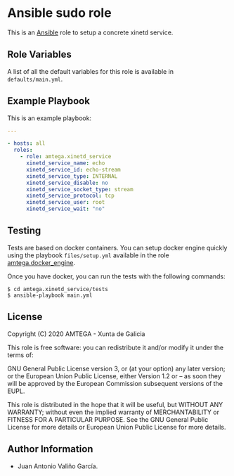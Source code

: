 # Ansible sudo role

This is an [Ansible](http://www.ansible.com) role to setup a concrete xinetd service.

## Role Variables

A list of all the default variables for this role is available in `defaults/main.yml`.

## Example Playbook

This is an example playbook:

```yaml
---

- hosts: all
  roles:    
    - role: amtega.xinetd_service
      xinetd_service_name: echo
      xinetd_service_id: echo-stream
      xinetd_service_type: INTERNAL
      xinetd_service_disable: no
      xinetd_service_socket_type: stream
      xinetd_service_protocol: tcp
      xinetd_service_user: root
      xinetd_service_wait: "no"
```

## Testing

Tests are based on docker containers. You can setup docker engine quickly using the playbook `files/setup.yml` available in the role [amtega.docker_engine](https://galaxy.ansible.com/amtega/docker_engine).

Once you have docker, you can run the tests with the following commands:

```shell
$ cd amtega.xinetd_service/tests
$ ansible-playbook main.yml
```

## License

Copyright (C) 2020 AMTEGA - Xunta de Galicia

This role is free software: you can redistribute it and/or modify it under the terms of:

GNU General Public License version 3, or (at your option) any later version; or the European Union Public License, either Version 1.2 or – as soon they will be approved by the European Commission ­subsequent versions of the EUPL.

This role is distributed in the hope that it will be useful, but WITHOUT ANY WARRANTY; without even the implied warranty of MERCHANTABILITY or FITNESS FOR A PARTICULAR PURPOSE.  See the GNU General Public License for more details or European Union Public License for more details.

## Author Information

- Juan Antonio Valiño García.
